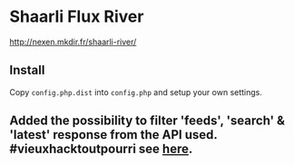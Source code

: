 Shaarli Flux River
======

http://nexen.mkdir.fr/shaarli-river/

## Install

Copy `config.php.dist` into `config.php` and setup your own settings.

## Added the possibility to filter 'feeds', 'search' & 'latest' response from the API used. #vieuxhacktoutpourri see [here](includes/ShaarliApiClient.php#L102).

